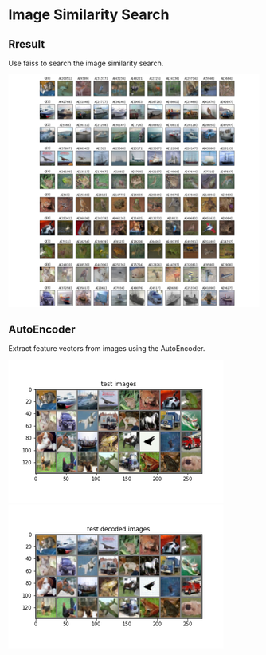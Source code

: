 # Image Similarity Search

## Rresult

Use faiss to search the image similarity search.

![](figs/cifar10_search_images.png)

## AutoEncoder

Extract feature vectors from images using the AutoEncoder.

![](figs/cifar10_test_original.png)
![](figs/cifar10_test_decoded.png)
